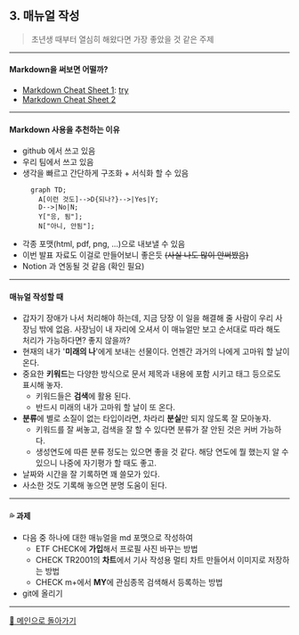 ## 3. 매뉴얼 작성
> 초년생 때부터 열심히 해왔다면 가장 좋았을 것 같은 주제
***

#### Markdown을 써보면 어떨까?

- [Markdown Cheat Sheet 1](https://www.markdownguide.org/cheat-sheet/): [try](./sub_manual_test.md)
- [Markdown Cheat Sheet 2](https://www.google.com/search?q=markdown+cheat+sheet&tbm=isch&ved=2ahUKEwjy15uy0NX8AhVDS_UHHf4ZArwQ2-cCegQIABAA&oq=markdown+cheat+sheet&gs_lcp=CgNpbWcQAzIECCMQJzIHCAAQgAQQEzIHCAAQgAQQEzIICAAQBxAeEBMyCAgAEAcQHhATMggIABAHEB4QEzIICAAQBxAeEBMyCAgAEAcQHhATMggIABAHEB4QEzIICAAQBxAeEBNQAFgAYKoFaABwAHgAgAGIAYgBiAGSAQMwLjGYAQCqAQtnd3Mtd2l6LWltZ8ABAQ&sclient=img&ei=GEPKY_LrB8OW1e8P_rOI4As&bih=952&biw=1858)

***

#### Markdown 사용을 추천하는 이유
- github 에서 쓰고 있음
- 우리 팀에서 쓰고 있음
- 생각을 빠르고 간단하게 구조화 + 서식화 할 수 있음
  ```mermaid
    graph TD;
      A[이런 것도]-->D{되나?}-->|Yes|Y;
      D-->|No|N;
      Y["응, 됨"];
      N["아니, 안됨"];
  ```
- 각종 포맷(html, pdf, png, ...)으로 내보낼 수 있음
- 이번 발표 자료도 이걸로 만들어보니 좋은듯 ~~(사실 나도 많이 안써봤음)~~
- Notion 과 연동될 것 같음 (확인 필요)

***

#### 매뉴얼 작성할 때
- 갑자기 장애가 나서 처리해야 하는데, 지금 당장 이 일을 해결해 줄 사람이 우리 사장님 밖에 없음. 사장님이 내 자리에 오셔서 이 매뉴얼만 보고 순서대로 따라 해도 처리가 가능하다면? 좋지 않을까?
- 현재의 내가 '**미래의 나**'에게 보내는 선물이다. 언젠간 과거의 나에게 고마워 할 날이 온다.
- 중요한 **키워드**는 다양한 방식으로 문서 제목과 내용에 포함 시키고 태그 등으로도 표시해 놓자.
  - 키워드들은 **검색**에 활용 된다.
  - 반드시 미래의 내가 고마워 할 날이 또 온다.
- **분류**에 별로 소질이 없는 타입이라면, 차라리 **분실**만 되지 않도록 잘 모아놓자.
  - 키워드를 잘 써놓고, 검색을 잘 할 수 있다면 분류가 잘 안된 것은 커버 가능하다.
  - 생성연도에 따른 분류 정도는 있으면 좋을 것 같다. 해당 연도에 뭘 했는지 알 수 있으니 나중에 자기평가 할 때도 좋고.
- 날짜와 시간을 잘 기록하면 꽤 쓸모가 있다.
- 사소한 것도 기록해 놓으면 분명 도움이 된다.

***

#### 💦 과제
- 다음 중 하나에 대한 매뉴얼을 md 포맷으로 작성하여
  - ETF CHECK에 **가입**해서 프로필 사진 바꾸는 방법
  - CHECK TR2001의 **차트**에서 기사 작성용 멀티 차트 만들어서 이미지로 저장하는 방법
  - CHECK m+에서 **MY**에 관심종목 검색해서 등록하는 방법
- git에 올리기

***
[🚀 메인으로 돌아가기](./main.md)
